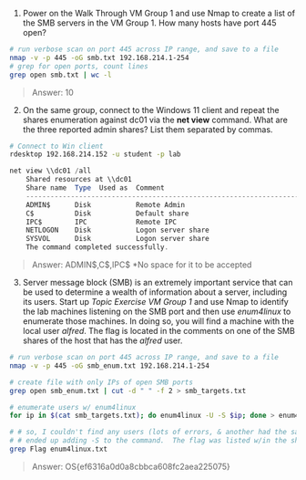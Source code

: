 
1. Power on the Walk Through VM Group 1 and use Nmap to create a list of the SMB servers in the VM Group 1.
	   How many hosts have port 445 open?
```bash
# run verbose scan on port 445 across IP range, and save to a file
nmap -v -p 445 -oG smb.txt 192.168.214.1-254
# grep for open ports, count lines
grep open smb.txt | wc -l
```
> Answer:   10


2. On the same group, connect to the Windows 11 client and repeat the shares enumeration against dc01 via the **net view** command.
	What are the three reported admin shares? List them separated by commas.
```bash
# Connect to Win client
rdesktop 192.168.214.152 -u student -p lab
```

```powershell
net view \\dc01 /all
	Shared resources at \\dc01
	Share name  Type  Used as  Comment
	-------------------------------------------------------------------------------
	ADMIN$      Disk           Remote Admin
	C$          Disk           Default share
	IPC$        IPC            Remote IPC
	NETLOGON    Disk           Logon server share
	SYSVOL      Disk           Logon server share
	The command completed successfully.
```
> Answer:   ADMIN\$,C\$,IPC\$
	\*No space for it to be accepted

3. Server message block (SMB) is an extremely important service that can be used to determine a wealth of information about a server, including its users.
	Start up _Topic Exercise VM Group 1_ and use Nmap to identify the lab machines listening on the SMB port and then use _enum4linux_ to enumerate those machines.
	In doing so, you will find a machine with the local user _alfred_. The flag is located in the comments on one of the SMB shares of the host that has the _alfred_ user.
```bash
# run verbose scan on port 445 across IP range, and save to a file
nmap -v -p 445 -oG smb_enum.txt 192.168.214.1-254

# create file with only IPs of open SMB ports
grep open smb_enum.txt | cut -d " " -f 2 > smb_targets.txt

# enumerate users w/ enum4linux
for ip in $(cat smb_targets.txt); do enum4linux -U -S $ip; done > enum4linux.txt

# # so, I couldn't find any users (lots of errors, & another had the same problem)
# # ended up adding -S to the command.  The flag was listed w/in the shares on 192.168.214.13
grep Flag enum4linux.txt
```
> Answer:   OS{ef6316a0d0a8cbbca608fc2aea225075}